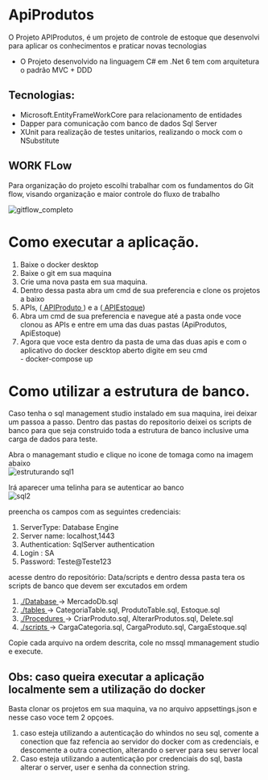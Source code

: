 # ApiProdutos

<p>O Projeto APIProdutos, é um projeto de controle de estoque que desenvolvi para aplicar os conhecimentos e praticar novas tecnologias</p>

<ul>
  <li> O Projeto desenvolvido na linguagem C# em .Net 6 tem com arquitetura o padrão MVC + DDD </li>
</ul>
  
## Tecnologias:  
<ul>
  <li> Microsoft.EntityFrameWorkCore para relacionamento de entidades</li>
  <li>Dapper para comunicação com banco de dados Sql Server</li>
  <li>XUnit para realização de testes unitarios, realizando o mock com o NSubstitute</li>
</ul>


   ## WORK FLow  
  <p> Para organização do projeto escolhi trabalhar com os fundamentos do Git flow, visando organização e maior controle do fluxo de trabalho <br>
   </p>

   ![gitflow_completo](https://github.com/VladNeres/ApiProdutos/assets/92832133/16d2c286-9999-4393-a6a9-52a0ceef28a3)


# Como executar a aplicação.

<ol>
<li> Baixe o docker desktop </li>
<li> Baixe o git em sua maquina </li>
<li> Crie uma nova pasta em sua maquina.</li>
<li> Dentro dessa pasta abra um cmd de sua preferencia e clone os projetos a baixo </li>
<li> APIs, (<a href="https://github.com/VladNeres/ApiProdutos"> APIProduto </a>) e a (<a href="https://github.com/VladNeres/ApiEstoque"> APIEstoque</a>) </li>
<li> Abra um cmd de sua preferencia e navegue até a pasta onde voce clonou as APIs e entre em uma das duas pastas (ApiProdutos, ApiEstoque)</li>
<li> Agora que voce esta dentro da pasta de uma das duas apis e com o aplicativo do docker descktop aberto digite em seu cmd <br> - docker-compose up</li>
</ol>

# Como utilizar a estrutura de banco.

<p>Caso tenha o sql management studio instalado em sua maquina, irei deixar um passoa a passo.
Dentro das pastas do repositorio deixei os scripts de banco para que seja construido toda a estrutura de banco inclusive uma carga de dados para teste.
</p>

 Abra o managemant studio  e clique no icone de tomaga como na imagem abaixo <br>
  ![estruturando sql1](https://github.com/VladNeres/ApiProdutos/assets/92832133/a0c34e99-3f15-40ea-82f8-1808b9c62dea) <br>

 Irá aparecer uma telinha  para se autenticar ao banco <br>
 ![sql2](https://github.com/VladNeres/ApiProdutos/assets/92832133/7c647ede-3f1b-4694-bd40-71c0912d04ce) <br>
 
preencha os campos com as seguintes credenciais: <br>
<ol>
  <li>ServerType: Database Engine </li>
  <li>Server name:  localhost,1443 </li>
  <li> Authentication: SqlServer authentication </li>
  <li>Login : SA </li>
  <li>Password: Teste@Teste123 </li>
</ol>



<p>acesse dentro do repositório: Data/scripts  e dentro dessa pasta tera os scripts de banco que devem ser excutados em ordem </p>

<ol>
  <li> <a href="https://github.com/VladNeres/ApiProdutos/tree/main/Data/Scripts/DataBase"> ./Database </a> -> MercadoDb.sql</li>
  <li> <a href="https://github.com/VladNeres/ApiProdutos/tree/main/Data/Scripts/tables"> ./tables </a> -> CategoriaTable.sql, ProdutoTable.sql, Estoque.sql </li>
  <li> <a href="https://github.com/VladNeres/ApiProdutos/tree/main/Data/Scripts/Procedures">./Procedures </a> -> CriarProduto.sql, AlterarProdutos.sql, Delete.sql</li>
  <li> <a href="https://github.com/VladNeres/ApiProdutos/tree/main/Data/Scripts/Scripts">./scripts </a> -> CargaCategoria.sql, CargaProduto.sql, CargaEstoque.sql </li>
</ol>

Copie cada arquivo na ordem descrita, cole no mssql mmanagement studio e execute.

## Obs: caso queira executar a aplicação localmente sem a utilização do docker
Basta clonar os projetos em sua maquina, va no arquivo appsettings.json e nesse caso voce tem 2 opçoes.

<ol>
  <li>caso esteja utilizando a autenticação do whindos no seu sql, comente a conection que faz refencia ao servidor do docker com as credenciais, e descomente a outra conection, alterando o server para seu server local </li>
  <li> Caso esteja utilizando a autenticação por credenciais do sql, basta alterar o server, user e senha da connection string.</li>
